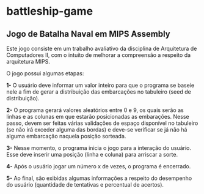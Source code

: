 # battleship-game
## Jogo de Batalha Naval em MIPS Assembly

<p>Este jogo consiste em um trabalho avaliativo da disciplina de Arquitetura de Computadores II, com o intuito de melhorar a compreensão a respeito da arquitetura MIPS.</p>
<p>O jogo possui algumas etapas:</p>

  <strong>1-</strong> O usuário deve informar um valor inteiro para que o programa se baseie nele a fim de gerar a distribuição das embarcações no tabuleiro (seed de distribuição).
  
  <strong>2-</strong> O programa gerará valores aleatórios entre 0 e 9, os quais serão as linhas e as colunas em que estarão posicionadas as embarações. Nesse passo, devem ser feitas várias validações de espaço disponível no tabuleiro (se não irá exceder alguma das bordas) e deve-se verificar se já não há alguma embarcação naquela posição sorteada.
  
  <strong>3-</strong> Nesse momento, o programa inicia o jogo para a interação do usuário. Esse deve inserir uma posição (linha e coluna) para arriscar a sorte.
  
  <strong>4-</strong> Após o usuário jogar um número x de vezes, o programa é encerrado.
  
  <strong>5-</strong> Ao final, são exibidas algumas informações a respeito do desempenho do usuário (quantidade de tentativas e percentual de acertos).
